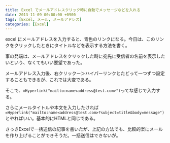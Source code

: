 ```yaml
---
title: Excel でメールアドレスクリック時に自動でメッセージなどを入れる
date: 2013-11-09 00:00:00 +0900
tags: [Excel, メール, メールアドレス]
categories: [Excel]
---
```


<p>excel にメールアドレスを入力すると、青色のリンクになる。今日は、このリンクをクリックしたときにタイトルなどを表示する方法を書く。</p>
<p>事の発端は、メールアドレスをクリックした時に宛先に受信者の名前を表示したいという、なくてもいい要望であった。</p>
<p>メールアドレス入力後、右クリックー＞ハイパーリンクとたどって一つずつ設定することもできるが、これでは大変である。</p>

そこで、`=Hyperlink("mailto:name<address@test.com>")`ってな感じで入力する。

さらにメールタイトルや本文を入力したければ `=Hyperlink("mailto:name<address@test.com>?subject=title&body=message")` とやればいい。基本的にHTMLと同じである。

<p>さっきExcelで一括送信の記事を書いたが、上記の方法でも、比較的楽にメールを作り上げることができそうだ。一括送信はできないが。</p>
